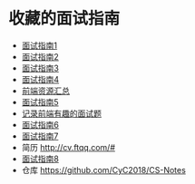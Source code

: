 # 收藏的面试指南

* [面试指南1](https://huruji.github.io/FE-Interview/#/docs/JavaScript?id=javascript%e9%83%a8%e5%88%86)
* [面试指南2](https://segmentfault.com/a/1190000009429071)
* [面试指南3](https://github.com/wangjianhui2464/front-end-interview)
* [面试指南4](https://github.com/centmaster/summarize-interview/blob/master/README.md)
* [前端资源汇总](https://helloqingfeng.github.io/front-end-index/index.html)
* [面试指南5](https://github.com/h5bp/Front-end-Developer-Interview-Questions/tree/master/Translations/Chinese)
* [记录前端有趣的面试题](https://github.com/louzhedong/blog)
* [面试指南6](https://github.com/markyun/My-blog)
* [面试指南7](https://juejin.im/post/5b94d8965188255c5a0cdc02)
* 简历 http://cv.ftqq.com/#
* [面试指南8](https://juejin.im/post/5c356f68f265da61483bca61?utm_source=gold_browser_extension)
* 仓库 https://github.com/CyC2018/CS-Notes
